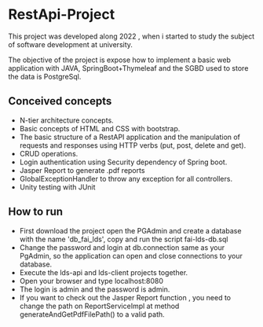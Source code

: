 <h1> RestApi-Project </h1>
This project was developed along 2022 , when i started to study the subject of software development at university.

The objective of the project is expose how to implement a basic web application with JAVA, SpringBoot+Thymeleaf and the SGBD used to store the data is PostgreSql.

<h2>Conceived concepts</h2>
<ul>
    <li>N-tier architecture concepts.</li>
    <li>Basic concepts of HTML and CSS with bootstrap.</li>
    <li>The basic structure of a RestAPI application and the manipulation of requests and responses using HTTP verbs (put, post, delete and get).</li>
    <li>CRUD operations.</li>
    <li>Login authentication using Security dependency of Spring boot.</li>
    <li>Jasper Report to generate .pdf reports</li>
    <li>GlobalExceptionHandler to throw any exception for all controllers.</li>
    <li>Unity testing with JUnit</li>
</ul>
<h2>How to run</h2>
<ul>
    <li>First download the project open the PGAdmin and create a database with the name 'db_fai_lds', copy and run the script fai-lds-db.sql</li>
    <li>Change the password and login at db.connection same as your PgAdmin, so the application can open and close connections to your database.</li>
    <li>Execute the lds-api and lds-client projects together.</li>
    <li>Open your browser and type localhost:8080 </li>
    <li>The login is admin and the password is admin.</li>
    <li>If you want to check out the Jasper Report function , you need to change the path on ReportServiceImpl at method generateAndGetPdfFilePath() to a valid path.      </li>
</ul>

